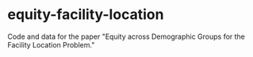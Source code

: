 # equity-facility-location
Code and data for the paper "Equity across Demographic Groups for the Facility Location Problem."

